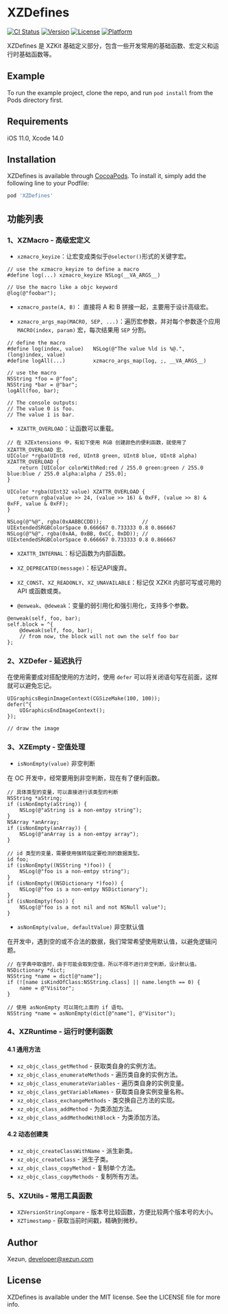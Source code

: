 # XZDefines

[![CI Status](https://img.shields.io/badge/Build-pass-brightgreen.svg)](https://cocoapods.org/pods/XZDefines)
[![Version](https://img.shields.io/cocoapods/v/XZDefines.svg?style=flat)](https://cocoapods.org/pods/XZDefines)
[![License](https://img.shields.io/cocoapods/l/XZDefines.svg?style=flat)](https://cocoapods.org/pods/XZDefines)
[![Platform](https://img.shields.io/cocoapods/p/XZDefines.svg?style=flat)](https://cocoapods.org/pods/XZDefines)

XZDefines 是 XZKit 基础定义部分，包含一些开发常用的基础函数、宏定义和运行时基础函数等。

## Example

To run the example project, clone the repo, and run `pod install` from the Pods directory first.

## Requirements

iOS 11.0, Xcode 14.0

## Installation

XZDefines is available through [CocoaPods](https://cocoapods.org). To install it, simply add the following line to your Podfile:

```ruby
pod 'XZDefines'
```

## 功能列表

### 1、XZMacro - 高级宏定义

- `xzmacro_keyize`：让宏变成类似于`@selector()`形式的关键字宏。

```objc
// use the xzmacro_keyize to define a macro
#define log(...) xzmacro_keyize NSLog(__VA_ARGS__)

// Use the macro like a objc keyword
@log(@"foobar");
```

- `xzmacro_paste(A, B)`： 直接将 A 和 B 拼接一起，主要用于设计高级宏。

- `xzmacro_args_map(MACRO, SEP, ...)`：遍历宏参数，并对每个参数逐个应用 `MACRO(index, param)` 宏，每次结果用 `SEP` 分割。

```objc
// define the macro
#define log(index, value)   NSLog(@"The value %ld is %@.", (long)index, value)
#define logAll(...)         xzmacro_args_map(log, ;, __VA_ARGS__)

// use the macro
NSString *foo = @"foo";
NSString *bar = @"bar";
logAll(foo, bar);

// The console outputs:
// The value 0 is foo.
// The value 1 is bar.
```

- `XZATTR_OVERLOAD`：让函数可以重载。

```objc
// 在 XZExtensions 中，有如下使用 RGB 创建颜色的便利函数，就使用了 XZATTR_OVERLOAD 宏。
UIColor *rgba(UInt8 red, UInt8 green, UInt8 blue, UInt8 alpha) XZATTR_OVERLOAD {
    return [UIColor colorWithRed:red / 255.0 green:green / 255.0 blue:blue / 255.0 alpha:alpha / 255.0];
}

UIColor *rgba(UInt32 value) XZATTR_OVERLOAD {
    return rgba(value >> 24, (value >> 16) & 0xFF, (value >> 8) & 0xFF, value & 0xFF);
}

NSLog(@"%@", rgba(0xAABBCCDD));             // UIExtendedSRGBColorSpace 0.666667 0.733333 0.8 0.866667
NSLog(@"%@", rgba(0xAA, 0xBB, 0xCC, 0xDD)); // UIExtendedSRGBColorSpace 0.666667 0.733333 0.8 0.866667
```

- `XZATTR_INTERNAL`：标记函数为内部函数。

- `XZ_DEPRECATED(message)`：标记API废弃。

- `XZ_CONST`、`XZ_READONLY`、`XZ_UNAVAILABLE`：标记仅 XZKit 内部可写或可用的 API 或函数或类。

- `@enweak`、`@deweak`：变量的弱引用化和强引用化，支持多个参数。

```objc
@enweak(self, foo, bar);
self.block = ^{
    @deweak(self, foo, bar);
    // from now, the block will not own the self foo bar
};
```

### 2、XZDefer - 延迟执行

在使用需要成对搭配使用的方法时，使用 `defer` 可以将关闭语句写在前面，这样就可以避免忘记。

```objc
UIGraphicsBeginImageContext(CGSizeMake(100, 100));
defer(^{
    UIGraphicsEndImageContext();
});

// draw the image
```

### 3、XZEmpty - 空值处理

- `isNonEmpty(value)` 非空判断

在 OC 开发中，经常要用到非空判断，现在有了便利函数。

```objc
// 具体类型的变量，可以直接进行该类型的判断
NSString *aString;
if (isNonEmpty(aString)) {
    NSLog(@"aString is a non-emtpy string");
}
NSArray *anArray;
if (isNonEmpty(anArray)) {
    NSLog(@"anArray is a non-emtpy array");
}

// id 类型的变量，需要使用强转指定要检测的数据类型。
id foo;
if (isNonEmpty((NSString *)foo)) {
    NSLog(@"foo is a non-emtpy string");
}
if (isNonEmpty((NSDictionary *)foo)) {
    NSLog(@"foo is a non-emtpy NSDictionary");
}
if (isNonEmpty(foo)) {
    NSLog(@"foo is a not nil and not NSNull value");
}
```

- `asNonEmpty(value, defaultValue)` 非空默认值

在开发中，遇到空的或不合法的数据，我们常常希望使用默认值，以避免逻辑问题。

```objc
// 在字典中取值时，由于可能会取到空值，所以不得不进行非空判断，设计默认值。
NSDictionary *dict;
NSString *name = dict[@"name"];
if (![name isKindOfClass:NSString.class] || name.length == 0) {
    name = @"Visitor";
}

// 使用 asNonEmpty 可以简化上面的 if 语句。
NSString *name = asNonEmpty(dict[@"name"], @"Visitor");
```

### 4、XZRuntime - 运行时便利函数

#### 4.1 通用方法

- `xz_objc_class_getMethod` - 获取类自身的实例方法。
- `xz_objc_class_enumerateMethods` - 遍历类自身的实例方法。
- `xz_objc_class_enumerateVariables` - 遍历类自身的实例变量。
- `xz_objc_class_getVariableNames` - 获取类自身实例变量名称。
- `xz_objc_class_exchangeMethods` - 类交换自己方法的实现。
- `xz_objc_class_addMethod` - 为类添加方法。
- `xz_objc_class_addMethodWithBlock` - 为类添加方法。

#### 4.2 动态创建类

- `xz_objc_createClassWithName` - 派生新类。
- `xz_objc_createClass` - 派生子类。
- `xz_objc_class_copyMethod` - 复制单个方法。
- `xz_objc_class_copyMethods` - 复制所有方法。

### 5、XZUtils - 常用工具函数

- `XZVersionStringCompare` - 版本号比较函数，方便比较两个版本号的大小。
- `XZTimestamp` - 获取当前时间戳，精确到微秒。

## Author

Xezun, developer@xezun.com

## License

XZDefines is available under the MIT license. See the LICENSE file for more info.

